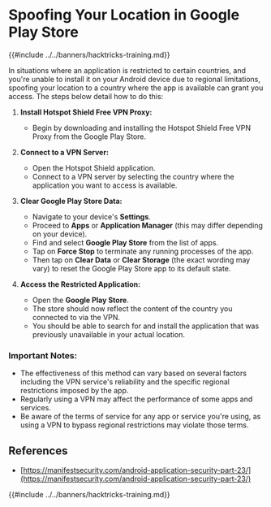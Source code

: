 # Spoofing Your Location in Google Play Store

{{#include ../../banners/hacktricks-training.md}}

In situations where an application is restricted to certain countries, and you're unable to install it on your Android device due to regional limitations, spoofing your location to a country where the app is available can grant you access. The steps below detail how to do this:

1. **Install Hotspot Shield Free VPN Proxy:**

   - Begin by downloading and installing the Hotspot Shield Free VPN Proxy from the Google Play Store.

2. **Connect to a VPN Server:**

   - Open the Hotspot Shield application.
   - Connect to a VPN server by selecting the country where the application you want to access is available.

3. **Clear Google Play Store Data:**

   - Navigate to your device's **Settings**.
   - Proceed to **Apps** or **Application Manager** (this may differ depending on your device).
   - Find and select **Google Play Store** from the list of apps.
   - Tap on **Force Stop** to terminate any running processes of the app.
   - Then tap on **Clear Data** or **Clear Storage** (the exact wording may vary) to reset the Google Play Store app to its default state.

4. **Access the Restricted Application:**
   - Open the **Google Play Store**.
   - The store should now reflect the content of the country you connected to via the VPN.
   - You should be able to search for and install the application that was previously unavailable in your actual location.

### Important Notes:

- The effectiveness of this method can vary based on several factors including the VPN service's reliability and the specific regional restrictions imposed by the app.
- Regularly using a VPN may affect the performance of some apps and services.
- Be aware of the terms of service for any app or service you're using, as using a VPN to bypass regional restrictions may violate those terms.

## References

- [https://manifestsecurity.com/android-application-security-part-23/](https://manifestsecurity.com/android-application-security-part-23/)

{{#include ../../banners/hacktricks-training.md}}




